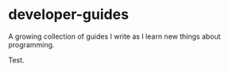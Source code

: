 # developer-guides

A growing collection of guides I write as I learn new things about programming.

Test.
